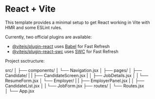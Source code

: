 # React + Vite

This template provides a minimal setup to get React working in Vite with HMR and some ESLint rules.


Currently, two official plugins are available:

- [@vitejs/plugin-react](https://github.com/vitejs/vite-plugin-react/blob/main/packages/plugin-react/README.md) uses [Babel](https://babeljs.io/) for Fast Refresh
- [@vitejs/plugin-react-swc](https://github.com/vitejs/vite-plugin-react-swc) uses [SWC](https://swc.rs/) for Fast Refresh


Project ssctructure:

src/
│
├── components/
│   └── Navigation.jsx
│
├── pages/
│   ├── Candidate/
|   |   ├── CandidateScreen.jsx
|   │   ├── JobDetails.jsx
│   |   └── ResumeForm.jsx
│   └── Employer/
|   |   ├── EmployerPanel.jsx
|   │   ├── CandidateList.jsx
│   |   └── JobForm.jsx
├── routes/
│   └── Routes.jsx  
│
└── App.jsx
